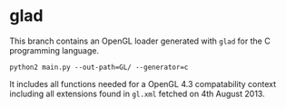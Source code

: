 glad
====

This branch contains an OpenGL loader generated with `glad` for the C programming
language.

    python2 main.py --out-path=GL/ --generator=c

It includes all functions needed for a OpenGL 4.3 compatability context including
all extensions found in `gl.xml` fetched on 4th August 2013.